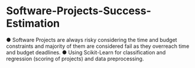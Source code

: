 # Software-Projects-Success-Estimation

● Software Projects are always risky considering the time and budget constraints and majority of 
them are considered fail as they overreach time and budget deadlines.
● Using Scikit-Learn for classification and regression (scoring of projects) and 
data preprocessing.
